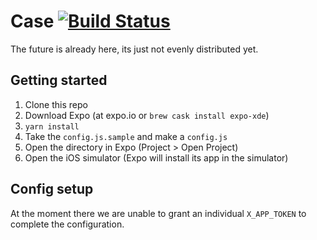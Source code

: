 # Case [![Build Status](https://travis-ci.org/aredotna/case.svg?branch=master)](https://travis-ci.org/aredotna/case)
The future is already here, its just not evenly distributed yet.

## Getting started

1. Clone this repo
2. Download Expo (at expo.io or `brew cask install expo-xde`)
3. `yarn install`
4. Take the `config.js.sample` and make a `config.js`
5. Open the directory in Expo (Project > Open Project)
6. Open the iOS simulator (Expo will install its app in the simulator)

## Config setup

At the moment there we are unable to grant an individual `X_APP_TOKEN` to complete the configuration.
